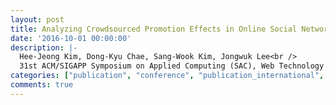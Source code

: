```yaml
---
layout: post
title: Analyzing Crowdsourced Promotion Effects in Online Social Networks
date: '2016-10-01 00:00:00'
description: |-
  Hee-Jeong Kim, Dong-Kyu Chae, Sang-Wook Kim, Jongwuk Lee<br />
  31st ACM/SIGAPP Symposium on Applied Computing (SAC), Web Technology (WT) Track, 2016
categories: ["publication", "conference", "publication_international", "conference_international"]
comments: true
---
```

